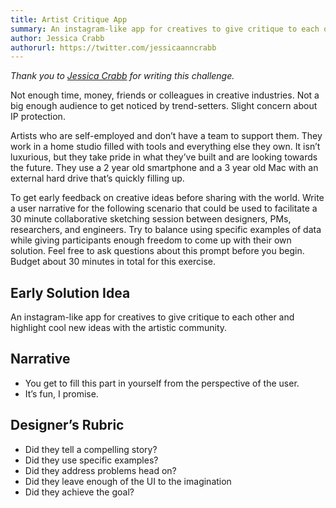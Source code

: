 ```yaml
---
title: Artist Critique App
summary: An instagram-like app for creatives to give critique to each other and highlight cool new ideas with the artistic community. To get early feedback on creative ideas before sharing with the world. Write a user narrative for the following scenario that could be used to facilitate a 30 minute collaborative sketching session between team members.
author: Jessica Crabb
authorurl: https://twitter.com/jessicaanncrabb
---
```


_Thank you to [Jessica Crabb](https://twitter.com/jessicaanncrabb) for writing this challenge._

Not enough time, money, friends or colleagues in creative industries. Not a big enough audience to get noticed by trend-setters. Slight concern about IP protection.

Artists who are self-employed and don’t have a team to support them. They work in a home studio filled with tools and everything else they own. It isn’t luxurious, but they take pride in what they’ve built and are looking towards the future. They use a 2 year old smartphone and a 3 year old Mac with an external hard drive that’s quickly filling up.

To get early feedback on creative ideas before sharing with the world. Write a user narrative for the following scenario that could be used to facilitate a 30 minute collaborative sketching session between designers, PMs, researchers, and engineers. Try to balance using specific examples of data while giving participants enough freedom to come up with their own solution. Feel free to ask questions about this prompt before you begin. Budget about 30 minutes in total for this exercise.

## Early Solution Idea

An instagram-like app for creatives to give critique to each other and highlight cool new ideas with the artistic community.

## Narrative

* You get to fill this part in yourself from the perspective of the user.
* It’s fun, I promise.

## Designer’s Rubric

* Did they tell a compelling story?
* Did they use specific examples?
* Did they address problems head on?
* Did they leave enough of the UI to the imagination
* Did they achieve the goal?
